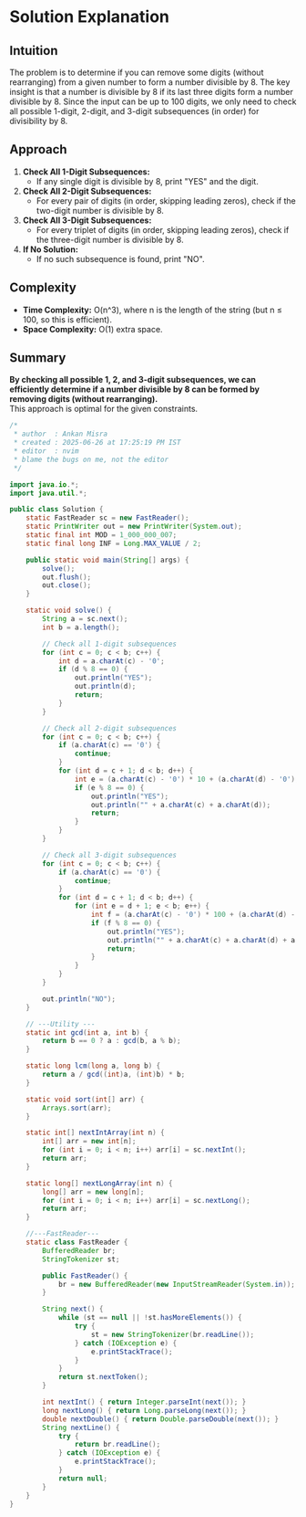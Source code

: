 # Solution Explanation

## Intuition
The problem is to determine if you can remove some digits (without rearranging) from a given number to form a number divisible by 8. The key insight is that a number is divisible by 8 if its last three digits form a number divisible by 8. Since the input can be up to 100 digits, we only need to check all possible 1-digit, 2-digit, and 3-digit subsequences (in order) for divisibility by 8.

## Approach
1. **Check All 1-Digit Subsequences:**  
   - If any single digit is divisible by 8, print "YES" and the digit.
2. **Check All 2-Digit Subsequences:**  
   - For every pair of digits (in order, skipping leading zeros), check if the two-digit number is divisible by 8.
3. **Check All 3-Digit Subsequences:**  
   - For every triplet of digits (in order, skipping leading zeros), check if the three-digit number is divisible by 8.
4. **If No Solution:**  
   - If no such subsequence is found, print "NO".

## Complexity
- **Time Complexity:** O(n^3), where n is the length of the string (but n ≤ 100, so this is efficient).
- **Space Complexity:** O(1) extra space.

## Summary
**By checking all possible 1, 2, and 3-digit subsequences, we can efficiently determine if a number divisible by 8 can be formed by removing digits (without rearranging).**  
This approach is optimal for the given constraints.

```java
/*
 * author  : Ankan Misra
 * created : 2025-06-26 at 17:25:19 PM IST
 * editor  : nvim
 * blame the bugs on me, not the editor
 */

import java.io.*;
import java.util.*;

public class Solution {
    static FastReader sc = new FastReader();
    static PrintWriter out = new PrintWriter(System.out);
    static final int MOD = 1_000_000_007;
    static final long INF = Long.MAX_VALUE / 2;

    public static void main(String[] args) {
        solve();
        out.flush();
        out.close();
    }

    static void solve() {
        String a = sc.next();
        int b = a.length();

        // Check all 1-digit subsequences
        for (int c = 0; c < b; c++) {
            int d = a.charAt(c) - '0';
            if (d % 8 == 0) {
                out.println("YES");
                out.println(d);
                return;
            }
        }

        // Check all 2-digit subsequences
        for (int c = 0; c < b; c++) {
            if (a.charAt(c) == '0') {
                continue;
            }
            for (int d = c + 1; d < b; d++) {
                int e = (a.charAt(c) - '0') * 10 + (a.charAt(d) - '0');
                if (e % 8 == 0) {
                    out.println("YES");
                    out.println("" + a.charAt(c) + a.charAt(d));
                    return;
                }
            }
        }

        // Check all 3-digit subsequences
        for (int c = 0; c < b; c++) {
            if (a.charAt(c) == '0') {
                continue;
            }
            for (int d = c + 1; d < b; d++) {
                for (int e = d + 1; e < b; e++) {
                    int f = (a.charAt(c) - '0') * 100 + (a.charAt(d) - '0') * 10 + (a.charAt(e) - '0');
                    if (f % 8 == 0) {
                        out.println("YES");
                        out.println("" + a.charAt(c) + a.charAt(d) + a.charAt(e));
                        return;
                    }
                }
            }
        }

        out.println("NO");
    }

    // ---Utility ---
    static int gcd(int a, int b) {
        return b == 0 ? a : gcd(b, a % b);
    }

    static long lcm(long a, long b) {
        return a / gcd((int)a, (int)b) * b;
    }

    static void sort(int[] arr) {
        Arrays.sort(arr);
    }

    static int[] nextIntArray(int n) {
        int[] arr = new int[n];
        for (int i = 0; i < n; i++) arr[i] = sc.nextInt();
        return arr;
    }

    static long[] nextLongArray(int n) {
        long[] arr = new long[n];
        for (int i = 0; i < n; i++) arr[i] = sc.nextLong();
        return arr;
    }

    //---FastReader---
    static class FastReader {
        BufferedReader br;
        StringTokenizer st;

        public FastReader() {
            br = new BufferedReader(new InputStreamReader(System.in));
        }

        String next() {
            while (st == null || !st.hasMoreElements()) {
                try {
                    st = new StringTokenizer(br.readLine());
                } catch (IOException e) {
                    e.printStackTrace();
                }
            }
            return st.nextToken();
        }

        int nextInt() { return Integer.parseInt(next()); }
        long nextLong() { return Long.parseLong(next()); }
        double nextDouble() { return Double.parseDouble(next()); }
        String nextLine() {
            try {
                return br.readLine();
            } catch (IOException e) {
                e.printStackTrace();
            }
            return null;
        }
    }
}
